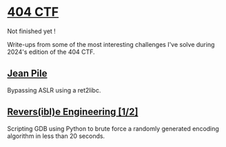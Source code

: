 # [404 CTF](https://404ctf.fr)

Not finished yet !

Write-ups from some of the most interesting challenges I've solve during 2024's edition of the 404 CTF.

## [Jean Pile](./Jean_Pile)

Bypassing ASLR using a ret2libc.

## [Revers(ibl)e Engineering [1/2]](./Reversible_Engineering_1)

Scripting GDB using Python to brute force a randomly generated encoding algorithm in less than 20 seconds.
